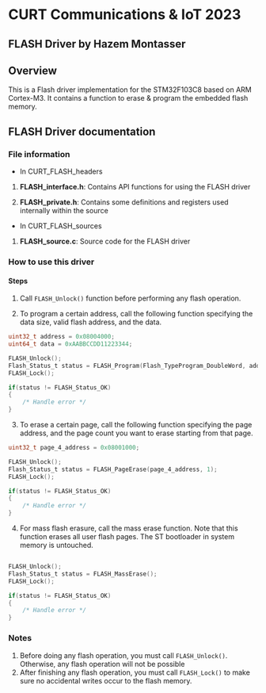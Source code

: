 # CURT Communications & IoT 2023

## FLASH Driver by Hazem Montasser

## Overview

This is a Flash driver implementation for the STM32F103C8 based on ARM Cortex-M3. It contains a function to erase & program the embedded flash memory.

## FLASH Driver documentation

### File information

- In CURT_FLASH_headers

1. **FLASH_interface.h**: Contains API functions for using the FLASH driver

2. **FLASH_private.h**: Contains some definitions and registers used internally within the source

- In CURT_FLASH_sources

1. **FLASH_source.c**: Source code for the FLASH driver

### How to use this driver

#### Steps

1. Call ```FLASH_Unlock()``` function before performing any flash operation.

2. To program a certain address, call the following function specifying the data size, valid flash address, and the data.

```C
uint32_t address = 0x08004000;
uint64_t data = 0xAABBCCDD11223344;

FLASH_Unlock();
Flash_Status_t status = FLASH_Program(Flash_TypeProgram_DoubleWord, address, data);
FLASH_Lock();

if(status != FLASH_Status_OK)
{
	/* Handle error */
}
```

3. To erase a certain page, call the following function specifying the page address, and the page count you want to erase starting from that page.

```C
uint32_t page_4_address = 0x08001000;

FLASH_Unlock();
Flash_Status_t status = FLASH_PageErase(page_4_address, 1);
FLASH_Lock();

if(status != FLASH_Status_OK)
{
	/* Handle error */
}

```

4. For mass flash erasure, call the mass erase function. Note that this function erases all user flash pages. The ST bootloader in system memory is untouched.

```C

FLASH_Unlock();
Flash_Status_t status = FLASH_MassErase();
FLASH_Lock();

if(status != FLASH_Status_OK)
{
	/* Handle error */
}

```

### Notes

1. Before doing any flash operation, you must call ```FLASH_Unlock()```. Otherwise, any flash operation will not be possible
2. After finishing any flash operation, you must call ```FLASH_Lock()``` to make sure no accidental writes occur to the flash memory.
